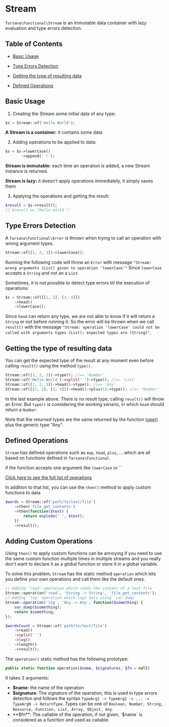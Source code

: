 # Stream

`Tarsana\Functional\Stream` is an immutable data container with lazy evaluation and type errors detection.

## Table of Contents

- [Basic Usage](#basic-usage)

- [Type Errors Detection](#type-errors-detection)

- [Getting the type of resulting data](#getting-the-type-of-resulting-data)

- [Defined Operations](#defined-operations)

## Basic Usage

1. Creating the Stream some initial data of any type:

```php
$s = Stream::of('Hello World');
```

**A Stream is a container:** it contains some data

2. Adding operations to be applied to data:

```php
$s = $s->lowerCase()
       ->append(' !');
```

**Stream is immutable:** each time an operation is added, a new Stream instance is returned.

**Stream is lazy:** it doesn't apply operations immediately, it simply saves them

3. Applying the operations and getting the result:

```php
$result = $s->result();
// $result == "hello world !"
```

## Type Errors Detection

A `Tarsana\Functional\Error` is thrown when trying to call an operation with wrong argument types.

```php
Stream::of([1, 2, 3])->lowerCase();
```

Running the following code will throw an `Error` with message `"Stream: wrong arguments (List) given to operation 'lowerCase'"` Since `lowerCase` accepts a `String` and not an a `List`.

Sometimes, it is not possible to detect type errors till the execution of operations:

```php
$s = Stream::of([[1, 2], [3, 4]])
    ->head()
    ->lowerCase();
```

Since `head` can return any type, we are not able to know if it will return a `String` or not before running it. So the error will be thrown when we call `result()` with the message `"Stream: operation 'lowerCase' could not be called with arguments types (List); expected types are (String)"`.

## Getting the type of resulting data

You can get the expected type of the result at any moment even before calling `result()` using the method `type()`.

```php
Stream::of([1, 2, 3])->type(); //=> 'Number'
Stream::of('Hello World')->split(' ')->type(); //=> 'List'
Stream::of([1, 2, 3])->head()->type(); //=> 'Any'
Stream::of([[1, 2], [3, 4]])->head()->plus(1)->type(); //=> 'Number'
```

In the last example above. There is no result type; calling `result()` will throw an Error. But `type()` is considering the working senario, in which `head` should return a `Number`.

Note that the returned types are the same returned by the function [type()](https://github.com/tarsana/functional/blob/master/docs/common.md#type) plus the generic type "Any".

## Defined Operations

`Stream` has defined operations such as `map`, `head`, `plus`, ... which are all based on functions defined in `Tarsana\Functional`.

if the function accepts one argument like `lowerCase` or ``

[Click here to see the full list of operations](https://github.com/tarsana/functional/blob/master/docs/stream-operations.md#type)

In addition to that list, you can use the `then()` method to apply custom functions to data

```php
$words = Stream::of('path/to/text/file')
    ->then('file_get_contents')
    ->then(function($text) {
        return explode(' ', $text);
    })
    ->result();
```

## Adding Custom Operations

Using `then()` to apply custom functions can be annoying if you need to use the same custom function multiple times in multiple streams and you really don't want to declare it as a global function or store it in a global variable.

To solve this problem, `Stream` has the static method `operation` which lets you define your own operations and call them like the default ones.

```php
// Adding 'read' operation which reads the content of a text file
Stream::operation('read', 'String -> String', 'file_get_contents');
// Adding 'log' operation which logs data using `var_dump`
Stream::operation('log', 'Any -> Any', function($something) {
    var_dump($something);
    return $something;
});

$wordsCount = Stream::of('path/to/text/file')
    ->read()
    ->split(' ')
    ->log()
    ->length()
    ->result();
```

The `operation()` static method has the following prototype:

```php
public static function operation($name, $signatures, $fn = null)
```

It takes 3 arguments:

- **$name**: the name of the operation
- **$signature**: The signature of the operation, this is used in type errors detection and follows the syntax `TypeArg1 -> TypeArg2 -> ... -> TypeArgN -> ReturnType`. Types can be one of `Boolean, Number, String, Resource, Function, List, Array, Object, Any`.
- **$fn**: The callable of the operation, if not given, `$name` is considered as a function and used as callable.

